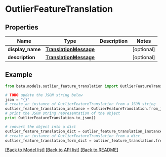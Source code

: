 # OutlierFeatureTranslation


## Properties
Name | Type | Description | Notes
------------ | ------------- | ------------- | -------------
**display_name** | [**TranslationMessage**](TranslationMessage.md) |  | [optional] 
**description** | [**TranslationMessage**](TranslationMessage.md) |  | [optional] 

## Example

```python
from beta.models.outlier_feature_translation import OutlierFeatureTranslation

# TODO update the JSON string below
json = "{}"
# create an instance of OutlierFeatureTranslation from a JSON string
outlier_feature_translation_instance = OutlierFeatureTranslation.from_json(json)
# print the JSON string representation of the object
print OutlierFeatureTranslation.to_json()

# convert the object into a dict
outlier_feature_translation_dict = outlier_feature_translation_instance.to_dict()
# create an instance of OutlierFeatureTranslation from a dict
outlier_feature_translation_form_dict = outlier_feature_translation.from_dict(outlier_feature_translation_dict)
```
[[Back to Model list]](../README.md#documentation-for-models) [[Back to API list]](../README.md#documentation-for-api-endpoints) [[Back to README]](../README.md)


